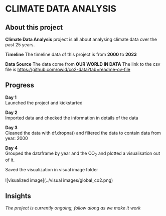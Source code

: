 # CLIMATE DATA ANALYSIS

## About this project
**Climate Data Analysis** project is all about analysing climate data over the past 25 years.

**Timeline** 
The timeline data of this project is from **2000** to **2023**

**Data Source**
The data come from **OUR WORLD IN DATA**
The link to the csv file is https://github.com/owid/co2-data?tab=readme-ov-file
## Progress
**Day 1**<br>
Launched the project and kickstarted

**Day 2**<br>
Imported data and checked the information in details of the data

**Day 3**<br>
Cleaned the data with df.dropna() and filtered the data to contain data from year: 2000

**Day 4**<br>
Grouped the dataframe by year and the CO<sub>2</sub> 
and plotted a visualisation out of it.<br>

Saved the visualization in visual image folder<br>
<br>
![visualized image](../visual images/global_co2.png)
## Insights
_The project is currently ongoing, follow along as we make it work_